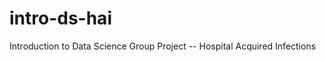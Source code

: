 intro-ds-hai
============

Introduction to Data Science Group Project -- Hospital Acquired Infections

